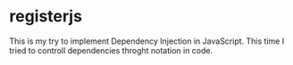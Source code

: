 registerjs
==========

This is my try to implement Dependency Injection in JavaScript. This time I tried to controll dependencies throght notation in code. 
